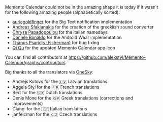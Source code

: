 Memento Calendar could not be in the amazing shape it is today if it wasn't for the following amazing people (alphabetically sorted):

* [auricgoldfinger](https://github.com/auricgoldfinger) for the Big Text notification implementation
* [Andreas Sfakianakis](https://github.com/exaila) for the creation of the greeklish sound converter
* [Chrysa Papadopoulou](https://github.com/pchrysa) for the italian namedays
* [Daniele Bonaldo](https://github.com/danybony) for the Android Wear implementation
* [Thanos Psaridis (Fisherman)](https://github.com/ThanosFisherman) for bug fixing
* [Qi Qu](https://github.com/qqipp) for the updated Memento Calendar app icon

You can find all contributors at https://github.com/alexstyl/Memento-Calendar/graphs/contributors

Big thanks to all the translators via [OneSky](https://memento.oneskyapp.com/collaboration/project/85177):

* Andrejs Kotovs for the 🇱🇻 Latvian translations
* Aggela Styl for the 🇫🇷 French translations
* Bert for the 🇸🇽 Dutch translations
* Denis Mone for the 🇬🇷 Greek translations (corrections and improvements)
* Giangi for the 🇮🇹 Italian translations
* janfelcman for the 🇨🇿 Czech translations
